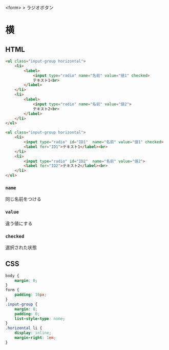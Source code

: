 \<form> > ラジオボタン
# 横
## HTML
```html
<ul class="input-group horizontal">
	<li>
		<label>
			<input type="radio" name="名前" value="値1" checked>
			テキスト1<br>
		</label>
	</li>
	<li>
		<label>
			<input type="radio" name="名前" value="値2">
			テキスト2<br>
		</label>
	</li>
</ul>
```

```html
<ul class="input-group horizontal">
	<li>
		<input type="radio" id="ID1"  name="名前" value="値1" checked>
		<label for="ID1">テキスト1</label><br>
	</li>
	<li>
		<input type="radio" id="ID2"  name="名前" value="値2">
		<label for="ID2">テキスト2</label><br>
	</li>
</ul>
```

### ```name```
同じ名前をつける

### ```value```
違う値にする

### ```checked```
選択された状態

## CSS
```css
body {
	margin: 0;
}
form {
	padding: 16px;
}
.input-group {
	margin: 0;
	padding: 0;
	list-style-type: none;
}
.horizontal li {
	display: inline;
	margin-right: 1em;
}
```
